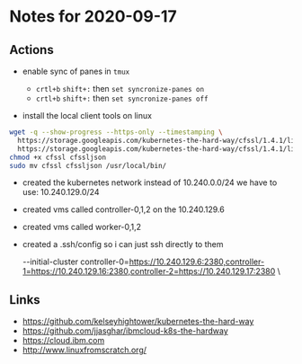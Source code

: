 # Notes for 2020-09-17

## Actions

- enable sync of panes in `tmux`
  - `crtl+b` `shift+:` then `set syncronize-panes on`
  - `crtl+b` `shift+:` then `set syncronize-panes off`

- install the local client tools on linux
```bash
wget -q --show-progress --https-only --timestamping \
  https://storage.googleapis.com/kubernetes-the-hard-way/cfssl/1.4.1/linux/cfssl \
  https://storage.googleapis.com/kubernetes-the-hard-way/cfssl/1.4.1/linux/cfssljson
chmod +x cfssl cfssljson
sudo mv cfssl cfssljson /usr/local/bin/
```

- created the kubernetes network instead of 10.240.0.0/24 we have to use: 10.240.129.0/24
- created vms called controller-0,1,2 on the 10.240.129.6

- created vms called worker-0,1,2

- created a .ssh/config so i can just ssh directly to them

  --initial-cluster controller-0=https://10.240.129.6:2380,controller-1=https://10.240.129.16:2380,controller-2=https://10.240.129.17:2380 \\


## Links

- <https://github.com/kelseyhightower/kubernetes-the-hard-way>
- <https://github.com/jjasghar/ibmcloud-k8s-the-hardway>
- <https://cloud.ibm.com>
- <http://www.linuxfromscratch.org/>
